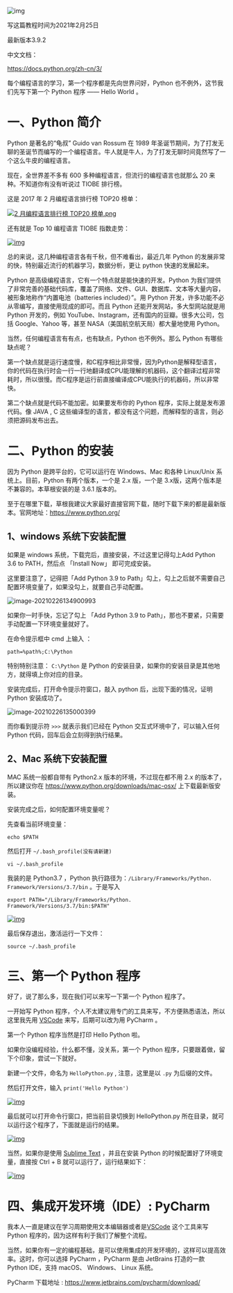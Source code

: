 ![img](https://luckly007.oss-cn-beijing.aliyuncs.com/images/20210226112340.png)



写这篇教程时间为2021年2月25日

最新版本3.9.2

中文文档：

https://docs.python.org/zh-cn/3/

每个编程语言的学习，第一个程序都是先向世界问好，Python 也不例外，这节我们先写下第一个 Python 程序 —— Hello World 。

# 一、Python 简介

Python 是著名的“龟叔” Guido van Rossum 在 1989 年圣诞节期间，为了打发无聊的圣诞节而编写的一个编程语言。牛人就是牛人，为了打发无聊时间竟然写了一个这么牛皮的编程语言。

现在，全世界差不多有 600 多种编程语言，但流行的编程语言也就那么 20 来种。不知道你有没有听说过 TIOBE 排行榜。

这是 2017 年 2 月编程语言排行榜 TOP20 榜单：

[![2 月编程语言排行榜 TOP20 榜单.png](https://camo.githubusercontent.com/e2bed835fc196afadcebf6dd20e721bbb934c8fa9df127f02484ba5c708fa59e/687474703a2f2f74776f7761746572696d6167652e6f73732d636e2d6265696a696e672e616c6979756e63732e636f6d2f323031392d30372d32322d3038303131382e6a7067)](https://camo.githubusercontent.com/e2bed835fc196afadcebf6dd20e721bbb934c8fa9df127f02484ba5c708fa59e/687474703a2f2f74776f7761746572696d6167652e6f73732d636e2d6265696a696e672e616c6979756e63732e636f6d2f323031392d30372d32322d3038303131382e6a7067)

还有就是 Top 10 编程语言 TIOBE 指数走势：

[![img](https://camo.githubusercontent.com/fc915932770d5c78a9be16ea7cd8a310f8c213f9b9eeb45ad046a687053df57f/687474703a2f2f74776f7761746572696d6167652e6f73732d636e2d6265696a696e672e616c6979756e63732e636f6d2f323031392d30372d32322d3038303134352e6a7067)](https://camo.githubusercontent.com/fc915932770d5c78a9be16ea7cd8a310f8c213f9b9eeb45ad046a687053df57f/687474703a2f2f74776f7761746572696d6167652e6f73732d636e2d6265696a696e672e616c6979756e63732e636f6d2f323031392d30372d32322d3038303134352e6a7067)

总的来说，这几种编程语言各有千秋，但不难看出，最近几年 Python 的发展非常的快，特别最近流行的机器学习，数据分析，更让 python 快速的发展起来。

Python 是高级编程语言，它有一个特点就是能快速的开发。Python 为我们提供了非常完善的基础代码库，覆盖了网络、文件、GUI、数据库、文本等大量内容，被形象地称作“内置电池（batteries included）”。用 Python 开发，许多功能不必从零编写，直接使用现成的即可。而且 Python 还能开发网站，多大型网站就是用 Python 开发的，例如 YouTube、Instagram，还有国内的豆瓣。很多大公司，包括 Google、Yahoo 等，甚至 NASA（美国航空航天局）都大量地使用 Python。

当然，任何编程语言有有点，也有缺点，Python 也不例外。那么 Python 有哪些缺点呢？

第一个缺点就是运行速度慢，和C程序相比非常慢，因为Python是解释型语言，你的代码在执行时会一行一行地翻译成CPU能理解的机器码，这个翻译过程非常耗时，所以很慢。而C程序是运行前直接编译成CPU能执行的机器码，所以非常快。

第二个缺点就是代码不能加密。如果要发布你的 Python 程序，实际上就是发布源代码。像 JAVA , C 这些编译型的语言，都没有这个问题，而解释型的语言，则必须把源码发布出去。

# 二、Python 的安装

因为 Python 是跨平台的，它可以运行在 Windows、Mac 和各种 Linux/Unix 系统上。目前，Python 有两个版本，一个是 2.x 版，一个是 3.x版，这两个版本是不兼容的。本草根安装的是 3.6.1 版本的。

至于在哪里下载，草根我建议大家最好直接官网下载，随时下载下来的都是最新版本。官网地址：https://www.python.org/

## 1、windows 系统下安装配置

如果是 windows 系统，下载完后，直接安装，不过这里记得勾上Add Python 3.6 to PATH，然后点 「Install Now」 即可完成安装。

这里要注意了，记得把「Add Python 3.9 to Path」勾上，勾上之后就不需要自己配置环境变量了，如果没勾上，就要自己手动配置。

![image-20210226134900993](https://gitee.com/itmxs/images/raw/master/20210226134901.png)

如果你一时手快，忘记了勾上 「Add Python 3.9 to Path」，那也不要紧，只需要手动配置一下环境变量就好了。

在命令提示框中 cmd 上输入 ：

```
path=%path%;C:\Python 
```

特别特别注意： `C:\Python` 是 Python 的安装目录，如果你的安装目录是其他地方，就得填上你对应的目录。

安装完成后，打开命令提示符窗口，敲入 python 后，出现下面的情况，证明 Python 安装成功了。

![image-20210226135000399](https://gitee.com/itmxs/images/raw/master/20210226135000.png)

而你看到提示符 `>>>` 就表示我们已经在 Python 交互式环境中了，可以输入任何 Python 代码，回车后会立刻得到执行结果。

## 2、Mac 系统下安装配置

MAC 系统一般都自带有 Python2.x 版本的环境，不过现在都不用 2.x 的版本了，所以建议你在 https://www.python.org/downloads/mac-osx/ 上下载最新版安装。

安装完成之后，如何配置环境变量呢？

先查看当前环境变量：

```
echo $PATH
```

然后打开 `~/.bash_profile(没有请新建)`

```
vi ~/.bash_profile
```

我装的是 Python3.7 ，Python 执行路径为：`/Library/Frameworks/Python. Framework/Versions/3.7/bin` 。于是写入

```
export PATH="/Library/Frameworks/Python. Framework/Versions/3.7/bin:$PATH"
```

[![img](https://camo.githubusercontent.com/bfb817d822bd0fdf413bd189580b2b21b5b023d2925e8361564aa743cccb2865/687474703a2f2f74776f7761746572696d6167652e6f73732d636e2d6265696a696e672e616c6979756e63732e636f6d2f323031392d30372d32322d3038343134392e706e67)](https://camo.githubusercontent.com/bfb817d822bd0fdf413bd189580b2b21b5b023d2925e8361564aa743cccb2865/687474703a2f2f74776f7761746572696d6167652e6f73732d636e2d6265696a696e672e616c6979756e63732e636f6d2f323031392d30372d32322d3038343134392e706e67)

最后保存退出，激活运行一下文件：

```
source ~/.bash_profile
```

# 三、第一个 Python 程序

好了，说了那么多，现在我们可以来写一下第一个 Python 程序了。

一开始写 Python 程序，个人不太建议用专门的工具来写，不方便熟悉语法，所以这里我先用 [VSCode](https://code.visualstudio.com/) 来写，后期可以改为用 PyCharm 。

第一个 Python 程序当然是打印 Hello Python 啦。

如果你没编程经验，什么都不懂，没关系，第一个 Python 程序，只要跟着做，留下个印象，尝试一下就好。

新建一个文件，命名为 `HelloPython.py` , 注意，这里是以 `.py` 为后缀的文件。

然后打开文件，输入 `print('Hello Python')`

[![img](https://camo.githubusercontent.com/83262e81d51e2e5f0ec173466063d233860d29522ea203b7fc7208b9545d16c5/687474703a2f2f74776f7761746572696d6167652e6f73732d636e2d6265696a696e672e616c6979756e63732e636f6d2f323031392d30382d31372d3037353934382e6a7067)](https://camo.githubusercontent.com/83262e81d51e2e5f0ec173466063d233860d29522ea203b7fc7208b9545d16c5/687474703a2f2f74776f7761746572696d6167652e6f73732d636e2d6265696a696e672e616c6979756e63732e636f6d2f323031392d30382d31372d3037353934382e6a7067)

最后就可以打开命令行窗口，把当前目录切换到 HelloPython.py 所在目录，就可以运行这个程序了，下面就是运行的结果。

[![img](https://camo.githubusercontent.com/2a25c6e6e6f13205dc0f12e4a7d8ac2e7a55bb803527b25224281f3858967f3c/687474703a2f2f74776f7761746572696d6167652e6f73732d636e2d6265696a696e672e616c6979756e63732e636f6d2f323031392d30382d31372d3037353935362e6a7067)](https://camo.githubusercontent.com/2a25c6e6e6f13205dc0f12e4a7d8ac2e7a55bb803527b25224281f3858967f3c/687474703a2f2f74776f7761746572696d6167652e6f73732d636e2d6265696a696e672e616c6979756e63732e636f6d2f323031392d30382d31372d3037353935362e6a7067)

当然，如果你是使用 [Sublime Text](http://www.sublimetext.com/) ，并且在安装 Python 的时候配置好了环境变量，直接按 Ctrl + B 就可以运行了，运行结果如下：

[![img](https://camo.githubusercontent.com/1b5485019ebcd0efd016b6f29d2c0ff0f6d8668fd0e47c137fcf80475eced8bd/687474703a2f2f74776f7761746572696d6167652e6f73732d636e2d6265696a696e672e616c6979756e63732e636f6d2f323031392d30382d31372d3038303031382e6a7067)](https://camo.githubusercontent.com/1b5485019ebcd0efd016b6f29d2c0ff0f6d8668fd0e47c137fcf80475eced8bd/687474703a2f2f74776f7761746572696d6167652e6f73732d636e2d6265696a696e672e616c6979756e63732e636f6d2f323031392d30382d31372d3038303031382e6a7067)

# 四、集成开发环境（IDE）: PyCharm

我本人一直是建议在学习周期使用文本编辑器或者是[VSCode](https://code.visualstudio.com/)  这个工具来写 Python 程序的，因为这样有利于我们了解整个流程。

当然，如果你有一定的编程基础，是可以使用集成的开发环境的，这样可以提高效率。这时，你可以选择 PyCharm ，PyCharm 是由 JetBrains 打造的一款 Python IDE，支持 macOS、 Windows、 Linux 系统。

PyCharm 下载地址 : https://www.jetbrains.com/pycharm/download/